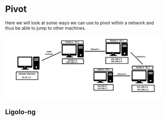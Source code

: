 # Pivot 

Here we will look at some ways we can use to pivot within a network and thus be able to jump to other machines.

![Pivot Example](pivot.jpg)



## Ligolo-ng


